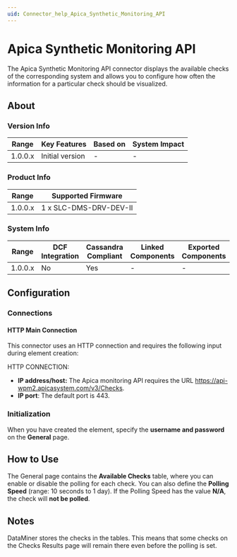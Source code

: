 ```yaml
---
uid: Connector_help_Apica_Synthetic_Monitoring_API
---
```


# Apica Synthetic Monitoring API

The Apica Synthetic Monitoring API connector displays the available checks of the corresponding system and allows you to configure how often the information for a particular check should be visualized.

## About

### Version Info

| **Range** | **Key Features** | **Based on** | **System Impact** |
|-----------|------------------|--------------|-------------------|
| 1.0.0.x   | Initial version  | \-           | \-                |

### Product Info

| Range     | Supported Firmware     |
|-----------|------------------------|
| 1.0.0.x   | 1 x SLC-DMS-DRV-DEV-II |

### System Info

| Range     | DCF Integration     | Cassandra Compliant     | Linked Components     | Exported Components     |
|-----------|---------------------|-------------------------|-----------------------|-------------------------|
| 1.0.0.x   | No                  | Yes                     | \-                    | \-                      |

## Configuration

### Connections

#### HTTP Main Connection

This connector uses an HTTP connection and requires the following input during element creation:

HTTP CONNECTION:

- **IP address/host:** The Apica monitoring API requires the URL <https://api-wpm2.apicasystem.com/v3/Checks>.
- **IP port**: The default port is 443.

### Initialization

When you have created the element, specify the **username and password** on the **General** page.

## How to Use

The General page contains the **Available Checks** table, where you can enable or disable the polling for each check. You can also define the **Polling Speed** (range: 10 seconds to 1 day). If the Polling Speed has the value **N/A**, the check will **not be polled**.

## Notes

DataMiner stores the checks in the tables. This means that some checks on the Checks Results page will remain there even before the polling is set.
